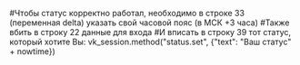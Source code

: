 #Чтобы статус корректно работал, необходимо в строке 33 (переменная delta) указать свой часовой пояс (в МСК +3 часа)
#Также вбить в строку 22 данные для входа
#И вписать в строку 39 тот статус, который хотите Вы: vk_session.method("status.set", {"text": "Ваш статус" + nowtime})
